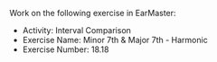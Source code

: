 Work on the following exercise in EarMaster:
- Activity: Interval Comparison
- Exercise Name: Minor 7th & Major 7th - Harmonic
- Exercise Number: 18.18

